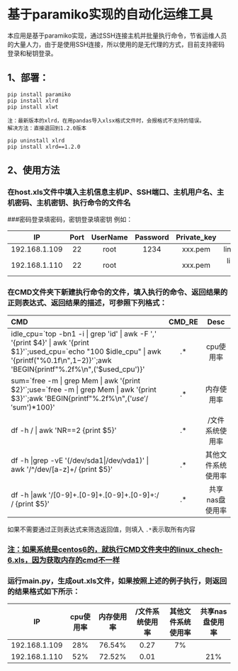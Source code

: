 # 基于paramiko实现的自动化运维工具

本应用是基于paramiko实现，通过SSH连接主机并批量执行命令，节省运维人员的大量人力，由于是使用SSH连接，所以使用的是无代理的方式，目前支持密码登录和秘钥登录。

## 1、部署：

```
pip install paramiko
pip install xlrd
pip install xlwt

注：最新版本的xlrd，在用pandas导入xlsx格式文件时，会报格式不支持的错误。
解决方法：直接退回到1.2.0版本

pip uninstall xlrd
pip install xlrd==1.2.0

```

## 2、使用方法
### 在host.xls文件中填入主机信息主机IP、SSH端口、主机用户名、主机密码、主机密钥、执行命令的文件名
###密码登录填密码，密钥登录填密钥
例如：

|      IP       | Port | UserName | Password | Private_key |     CMD_File      |
| :-----------: | :--: | :------: | :------: | :---------: | :---------------: |
| 192.168.1.109 |  22  |   root   |   1234   |   xxx.pem   |  linux_check.xls  |
| 192.168.1.110 |  22  |   root   |          |   xxx.pem   | linux_check-6.xls |

### 在CMD文件夹下新建执行命令的文件，填入执行的命令、返回结果的正则表达式、返回结果的描述，可参照下列格式：

| CMD                                      | CMD_RE |   Desc    |
| :--------------------------------------- | :----: | :-------: |
| idle_cpu=\`top -bn1 -i &#124; grep 'id' &#124; awk -F ',' '{print $4}' &#124; awk '{print $1}'\`;used_cpu=\`echo "100 $idle_cpu" &#124; awk '{printf("%0.1f\n",$1-$2)}'\`;awk 'BEGIN{printf"%.2f%\n",('$used_cpu')}' |   .*   |  cpu使用率   |
| sum=\`free -m &#124; grep Mem &#124; awk '{print $2}'\`;use=\`free -m &#124; grep Mem &#124; awk '{print $3}'\`;awk 'BEGIN{printf"%.2f%\n",('$use'/'$sum')*100}' |   .*   |   内存使用率   |
| df -h / &#124; awk 'NR==2 {print $5}'    |   .*   | /文件系统使用率  |
| df -h \|grep -vE '(/dev/sda1\|/dev/vda1)' \| awk '/^\/dev\/[a-z]+/ {print $5}' |   .*   | 其他文件系统使用率 |
| df -h \|awk '/[0-9]+.[0-9]+.[0-9]+.[0-9]+:\/ / {print $5}' |   .*   | 共享nas盘使用率 |

如果不需要通过正则表达式来筛选返回值，则填入 `.*`表示取所有内容

### **<u>注：如果系统是centos6的，就执行CMD文件夹中的linux_chech-6.xls，因为获取内存的cmd不一样</u>**

### 运行main.py，生成out.xls文件，如果按照上述的例子执行，则返回的结果格式如下所示：

|      IP       | cpu使用率 | 内存使用率  | /文件系统使用率 | 其他文件系统使用率 | 共享nas盘使用率 |
| :-----------: | :----: | :----: | :------: | :-------: | :-------: |
| 192.168.1.109 |  28%   | 76.54% |   0.27   |    7%     |           |
| 192.168.1.110 |  52%   | 72.52% |   0.01   |           |    21%    |
